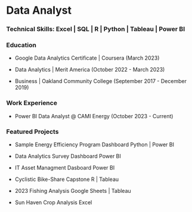 # Data Analyst

### Technical Skills: Excel | SQL | R | Python | Tableau | Power BI

### Education
 - Google Data Analytics Certificate | Coursera (March 2023)

 - Data Analytics | Merit America (October 2022 - March 2023)

 - Business | Oakland Community College (September 2017 - December 2019)

### Work Experience
 - Power BI Data Analyst @ CAMI Energy (October 2023 - Current)

### Featured Projects
- Sample Energy Efficiency Program Dashboard
  Python | Power BI

- Data Analytics Survey Dashboard
  Power BI

- IT Asset Managment Dasboard
  Power BI

- Cyclistic Bike-Share Capstone 
  R | Tableau

- 2023 Fishing Analysis
  Google Sheets | Tableau

- Sun Haven Crop Analysis
  Excel
